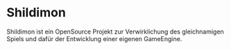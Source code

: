 # Shildimon
Shildimon ist ein OpenSource Projekt zur Verwirklichung des gleichnamigen Spiels und dafür der Entwicklung einer eigenen GameEngine.
